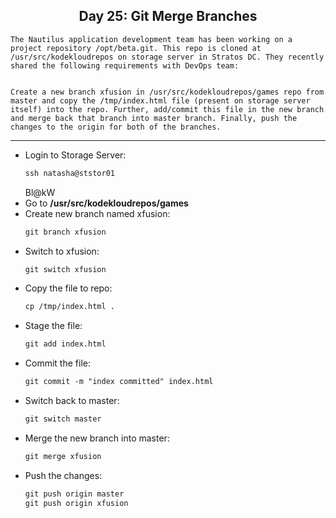 ## <center> Day 25: Git Merge Branches

```
The Nautilus application development team has been working on a project repository /opt/beta.git. This repo is cloned at /usr/src/kodekloudrepos on storage server in Stratos DC. They recently shared the following requirements with DevOps team:


Create a new branch xfusion in /usr/src/kodekloudrepos/games repo from master and copy the /tmp/index.html file (present on storage server itself) into the repo. Further, add/commit this file in the new branch and merge back that branch into master branch. Finally, push the changes to the origin for both of the branches.
```

---

- Login to Storage Server:
    ```apache
    ssh natasha@ststor01
    ```
    Bl@kW
- Go to **/usr/src/kodekloudrepos/games**
- Create new branch named xfusion:
    ```apache
    git branch xfusion
    ```
- Switch to xfusion:
    ```apache
    git switch xfusion    
    ```
- Copy the file to repo:
    ```apache
    cp /tmp/index.html .
    ```
- Stage the file:
    ```apache
    git add index.html
    ```
- Commit the file:
    ```apache
    git commit -m "index committed" index.html
    ```
- Switch back to master:
    ```apache
    git switch master
    ```
- Merge the new branch into master:
    ```apache
    git merge xfusion
    ```
- Push the changes:
    ```apache
    git push origin master
    git push origin xfusion
    ```